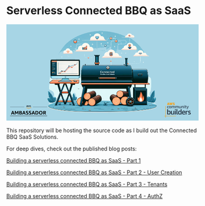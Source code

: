 # Serverless Connected BBQ as SaaS

![Cover Image](images/cover-image.png)

This repository will be hosting the source code as I build out the Connected BBQ SaaS Solutions.

For deep dives, check out the published blog posts:

[Building a serverless connected BBQ as SaaS - Part 1](https://jimmydqv.com/serverless-bbq-saas/)

[Building a serverless connected BBQ as SaaS - Part 2 - User Creation](https://jimmydqv.com/serverless-bbq-saas-part2-users/)

[Building a serverless connected BBQ as SaaS - Part 3 - Tenants](https://jimmydqv.com/serverless-bbq-saas-part3-tenants/)

[Building a serverless connected BBQ as SaaS - Part 4 - AuthZ](https://jimmydqv.com/serverless-bbq-saas-part4-authz/)